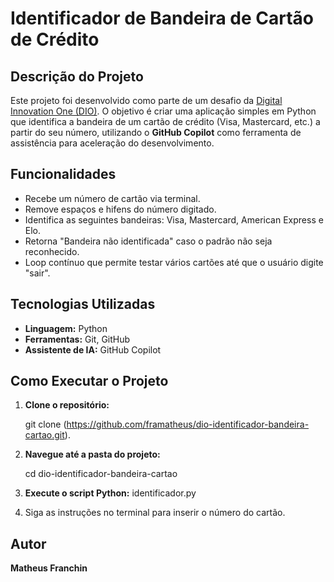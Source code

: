 # Identificador de Bandeira de Cartão de Crédito

## Descrição do Projeto
Este projeto foi desenvolvido como parte de um desafio da [Digital Innovation One (DIO)](https://dio.me/). O objetivo é criar uma aplicação simples em Python que identifica a bandeira de um cartão de crédito (Visa, Mastercard, etc.) a partir do seu número, utilizando o **GitHub Copilot** como ferramenta de assistência para aceleração do desenvolvimento.

## Funcionalidades
- Recebe um número de cartão via terminal.
- Remove espaços e hifens do número digitado.
- Identifica as seguintes bandeiras: Visa, Mastercard, American Express e Elo.
- Retorna "Bandeira não identificada" caso o padrão não seja reconhecido.
- Loop contínuo que permite testar vários cartões até que o usuário digite "sair".

## Tecnologias Utilizadas
- **Linguagem:** Python
- **Ferramentas:** Git, GitHub
- **Assistente de IA:** GitHub Copilot

## Como Executar o Projeto
1.  **Clone o repositório:**

    git clone (https://github.com/framatheus/dio-identificador-bandeira-cartao.git).

2.  **Navegue até a pasta do projeto:**

    cd dio-identificador-bandeira-cartao

3.  **Execute o script Python:**
    identificador.py

4.  Siga as instruções no terminal para inserir o número do cartão.

## Autor
**Matheus Franchin**